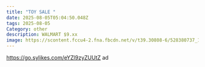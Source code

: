 ```yaml
---
title: "TOY SALE "
date: 2025-08-05T05:04:50.048Z
tags: 2025-08-05
Category: other
description: WALMART $9.xx
image: https://scontent.fccu4-2.fna.fbcdn.net/v/t39.30808-6/528380737_1301915791455553_7066332732491051561_n.jpg?_nc_cat=109&ccb=1-7&_nc_sid=aa7b47&_nc_ohc=5DciAZFrVXAQ7kNvwHY9XNo&_nc_oc=Adl8O4BxBlk8ItjxKfUxYNBi5-YXA-7VGc044vTk8RKv78OkmnEkNhtjGnUxgxCidhw&_nc_zt=23&_nc_ht=scontent.fccu4-2.fna&_nc_gid=CK4GmDDw1_JOSoeTntl4Sw&oh=00_AfW748KrZZCWFTroJH8ZYvFcvh9Xjjl6tTezbAFgdjpB7Q&oe=689749C2
---
```

https://go.sylikes.com/eYZl9zyZUUtZ ad